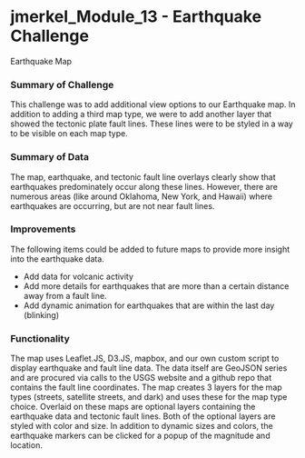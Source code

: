 # jmerkel_Module_13 - Earthquake Challenge
Earthquake Map

### Summary of Challenge
This challenge was to add additional view options to our Earthquake map. In addition to adding a third map type, we were to add another layer that showed the tectonic plate fault lines. These lines were to be styled in a way to be visible on each map type.


### Summary of Data
The map, earthquake, and tectonic fault line overlays clearly show that earthquakes predominately occur along these lines. However, there are numerous areas (like around Oklahoma, New York, and Hawaii) where earthquakes are occurring, but are not near fault lines.


### Improvements
The following items could be added to future maps to provide more insight into the earthquake data.
- Add data for volcanic activity
- Add more details for earthquakes that are more than a certain distance away from a fault line.
- Add dynamic animation for earthquakes that are within the last day (blinking)


### Functionality
The map uses Leaflet.JS, D3.JS, mapbox, and our own custom script to display earthquake and fault line data. The data itself are GeoJSON series and are procured via calls to the USGS website and a github repo that contains the fault line coordinates. The map creates 3 layers for the map types (streets, satellite streets, and dark) and uses these for the map type choice. Overlaid on these maps are optional layers containing the earthquake data and tectonic fault lines. Both of the optional layers are styled with color and size. In addition to dynamic sizes and colors, the earthquake markers can be clicked for a popup of the magnitude and location.
